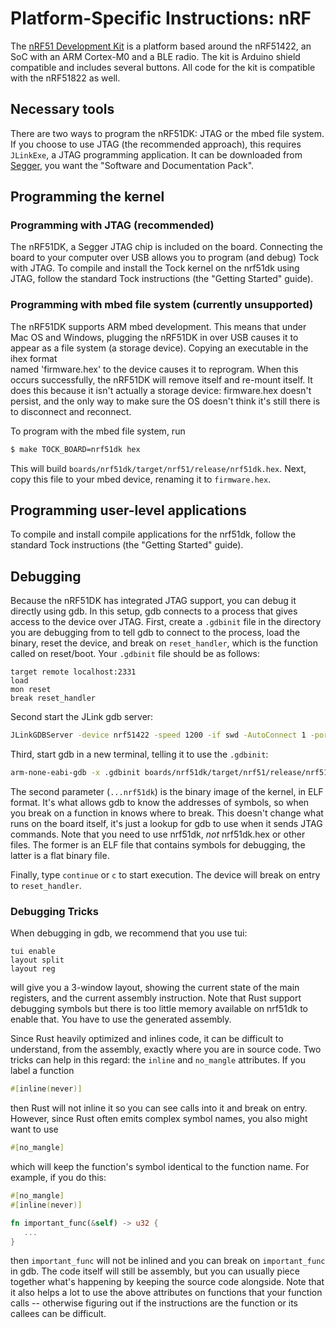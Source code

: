 Platform-Specific Instructions: nRF
===================================

The [nRF51 Development
Kit](https://www.nordicsemi.com/eng/Products/nRF51-DK) is a platform
based around the nRF51422, an SoC with an ARM Cortex-M0 and a BLE
radio. The kit is Arduino shield compatible and includes several
buttons.  All code for the kit is compatible with the nRF51822 as
well.

## Necessary tools

There are two ways to program the nRF51DK: JTAG or the mbed file
system. If you choose to use JTAG (the recommended approach), this
requires `JLinkExe`, a JTAG programming application.  It can be
downloaded from [Segger](https://www.segger.com/downloads/jlink), you
want the "Software and Documentation Pack".

## Programming the kernel

### Programming with JTAG (recommended)

The nRF51DK, a Segger JTAG chip is included on the board. Connecting
the board to your computer over USB allows you to program (and debug)
Tock with JTAG. To compile and install the Tock kernel on the nrf51dk
using JTAG, follow the standard Tock instructions (the "Getting
Started" guide).

### Programming with mbed file system (currently unsupported)

The nRF51DK supports ARM mbed development. This means that under Mac OS and 
Windows, plugging the nRF51DK in over USB causes it to appear as a file
system (a storage device). Copying an executable in the ihex format  
named 'firmware.hex' to the device causes it to reprogram. When this
occurs successfully, the nRF51DK will remove itself and re-mount itself.
It does this because it isn't actually a storage device: firmware.hex
doesn't persist, and the only way to make sure the OS doesn't think it's
still there is to disconnect and reconnect.

To program with the mbed file system, run

```bash
$ make TOCK_BOARD=nrf51dk hex
```

This will build `boards/nrf51dk/target/nrf51/release/nrf51dk.hex`. Next,
copy this file to your mbed device, renaming it to `firmware.hex`. 

## Programming user-level applications

To compile and install compile applications for the nrf51dk, follow the
standard Tock instructions (the "Getting Started" guide).

## Debugging

Because the nRF51DK has integrated JTAG support, you can debug it
directly using gdb. In this setup, gdb connects to a process that
gives access to the device over JTAG.  First, create a `.gdbinit` file
in the directory you are debugging from to tell gdb to connect to the
process, load the binary, reset the device, and break on
`reset_handler`, which is the function called on reset/boot. Your
`.gdbinit` file should be as follows:

```gdb
target remote localhost:2331
load
mon reset
break reset_handler
```

Second start the JLink gdb server:

```bash
JLinkGDBServer -device nrf51422 -speed 1200 -if swd -AutoConnect 1 -port 2331
```

Third, start gdb in a new terminal, telling it to use the `.gdbinit`:

```bash
arm-none-eabi-gdb -x .gdbinit boards/nrf51dk/target/nrf51/release/nrf51dk
```

The second parameter (`...nrf51dk`) is the binary image of the kernel,
in ELF format. It's what allows gdb to know the addresses of symbols,
so when you break on a function in knows where to break. This doesn't
change what runs on the board itself, it's just a lookup for gdb to
use when it sends JTAG commands.  Note that you need to use nrf51dk,
*not* nrf51dk.hex or other files. The former is an ELF file that
contains symbols for debugging, the latter is a flat binary file.

Finally, type `continue` or `c` to start execution. The device
will break on entry to `reset_handler`.

### Debugging Tricks

When debugging in gdb, we recommend that you use tui:

```gdb
tui enable
layout split
layout reg
```

will give you a 3-window layout, showing the current state of the
main registers, and the current assembly instruction. 
Note that Rust support debugging symbols but there is too little memory available on nrf51dk to enable that. 
You have to use the generated assembly.

Since Rust heavily optimized and inlines code, it can be difficult to
understand, from the assembly, exactly where you are in source code. Two
tricks can help in this regard: the ``inline`` and ``no_mangle`` attributes. If you label a function

```rust
#[inline(never)]
```

then Rust will not inline it so you can see calls into it and break on
entry. However, since Rust often emits complex symbol names, you also
might want to use

```rust
#[no_mangle]
```

which will keep the function's symbol identical to the function name.
For example, if you do this:

```rust
#[no_mangle]
#[inline(never)]

fn important_func(&self) -> u32 {
   ...
}
```

then `important_func` will not be inlined and you can break on
`important_func` in gdb. The code itself will still be assembly, but
you can usually piece together what's happening by keeping the source
code alongside. Note that it also helps a lot to use the above
attributes on functions that your function calls -- otherwise figuring
out if the instructions are the function or its callees can be
difficult.

